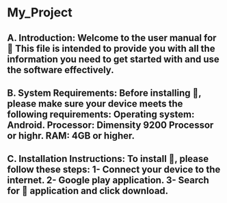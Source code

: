 # My_Project
A. Introduction:
Welcome to the user manual for 🤍 This file is intended to provide you with all the information you need to get started with and use the software effectively.
------------
B. System Requirements:
Before installing 🤍, please make sure your device meets the following requirements:
Operating system: Android.
Processor: Dimensity 9200 Processor or highr.
RAM: 4GB or higher.
------------
C. Installation Instructions:
To install 🤍, please follow these steps:
1- Connect your device to the internet.
2- Google play application.
3- Search for 🤍 application and click download. 
------------

